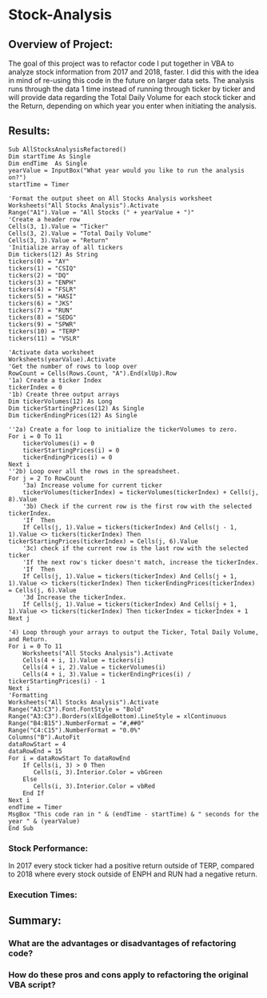 # Stock-Analysis

## Overview of Project:

The goal of this project was to refactor code I put together in VBA to analyze stock information from 2017 and 2018, faster. I did this with the idea in mind of re-using this code in the future on larger data sets. The analysis runs through the data 1 time instead of running through ticker by ticker and will provide data regarding the Total Daily Volume for each stock ticker and the Return, depending on which year you enter when initiating the analysis. 

## Results:
    Sub AllStocksAnalysisRefactored()
    Dim startTime As Single
    Dim endTime  As Single
    yearValue = InputBox("What year would you like to run the analysis on?")
    startTime = Timer
    
    'Format the output sheet on All Stocks Analysis worksheet
    Worksheets("All Stocks Analysis").Activate
    Range("A1").Value = "All Stocks (" + yearValue + ")"
    'Create a header row
    Cells(3, 1).Value = "Ticker"
    Cells(3, 2).Value = "Total Daily Volume"
    Cells(3, 3).Value = "Return"
    'Initialize array of all tickers
    Dim tickers(12) As String
    tickers(0) = "AY"
    tickers(1) = "CSIQ"
    tickers(2) = "DQ"
    tickers(3) = "ENPH"
    tickers(4) = "FSLR"
    tickers(5) = "HASI"
    tickers(6) = "JKS"
    tickers(7) = "RUN"
    tickers(8) = "SEDG"
    tickers(9) = "SPWR"
    tickers(10) = "TERP"
    tickers(11) = "VSLR"
    
    'Activate data worksheet
    Worksheets(yearValue).Activate
    'Get the number of rows to loop over
    RowCount = Cells(Rows.Count, "A").End(xlUp).Row
    '1a) Create a ticker Index
    tickerIndex = 0
    '1b) Create three output arrays
    Dim tickerVolumes(12) As Long
    Dim tickerStartingPrices(12) As Single
    Dim tickerEndingPrices(12) As Single
    
    ''2a) Create a for loop to initialize the tickerVolumes to zero.
    For i = 0 To 11
        tickerVolumes(i) = 0
        tickerStartingPrices(i) = 0
        tickerEndingPrices(i) = 0
    Next i
    ''2b) Loop over all the rows in the spreadsheet.
    For j = 2 To RowCount
        '3a) Increase volume for current ticker
        tickerVolumes(tickerIndex) = tickerVolumes(tickerIndex) + Cells(j, 8).Value
        '3b) Check if the current row is the first row with the selected tickerIndex.
        'If  Then
        If Cells(j, 1).Value = tickers(tickerIndex) And Cells(j - 1, 1).Value <> tickers(tickerIndex) Then tickerStartingPrices(tickerIndex) = Cells(j, 6).Value
        '3c) check if the current row is the last row with the selected ticker
        'If the next row's ticker doesn't match, increase the tickerIndex.
        'If  Then
        If Cells(j, 1).Value = tickers(tickerIndex) And Cells(j + 1, 1).Value <> tickers(tickerIndex) Then tickerEndingPrices(tickerIndex) = Cells(j, 6).Value
        '3d Increase the tickerIndex.
        If Cells(j, 1).Value = tickers(tickerIndex) And Cells(j + 1, 1).Value <> tickers(tickerIndex) Then tickerIndex = tickerIndex + 1
    Next j
    
    '4) Loop through your arrays to output the Ticker, Total Daily Volume, and Return.
    For i = 0 To 11
        Worksheets("All Stocks Analysis").Activate
        Cells(4 + i, 1).Value = tickers(i)
        Cells(4 + i, 2).Value = tickerVolumes(i)
        Cells(4 + i, 3).Value = tickerEndingPrices(i) / tickerStartingPrices(i) - 1
    Next i
    'Formatting
    Worksheets("All Stocks Analysis").Activate
    Range("A3:C3").Font.FontStyle = "Bold"
    Range("A3:C3").Borders(xlEdgeBottom).LineStyle = xlContinuous
    Range("B4:B15").NumberFormat = "#,##0"
    Range("C4:C15").NumberFormat = "0.0%"
    Columns("B").AutoFit
    dataRowStart = 4
    dataRowEnd = 15
    For i = dataRowStart To dataRowEnd
        If Cells(i, 3) > 0 Then
           Cells(i, 3).Interior.Color = vbGreen
        Else
           Cells(i, 3).Interior.Color = vbRed
        End If
    Next i
    endTime = Timer
    MsgBox "This code ran in " & (endTime - startTime) & " seconds for the year " & (yearValue)
    End Sub


### Stock Performance: 

In 2017 every stock ticker had a positive return outside of TERP, compared to 2018 where every stock outside of ENPH and RUN had a negative return. 

### Execution Times: 

## Summary: 

### What are the advantages or disadvantages of refactoring code?


### How do these pros and cons apply to refactoring the original VBA script?
